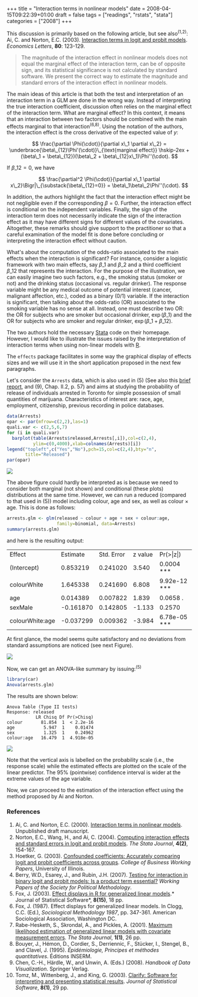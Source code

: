 +++
title = "Interaction terms in nonlinear models"
date = 2008-04-15T09:22:39+01:00
draft = false
tags = ["readings", "rstats", "stata"]
categories = ["2008"]
+++

This discussion is primarily based on the following article, but see also<sup>(1,2)</sup>:
Ai, C. and Norton, E.C. (2003). <i class="fa fa-file-pdf-o fa-1x"></i> [Interaction terms in logit and probit models](http://www.unc.edu/~enorton/AiNorton.pdf). *Economics Letters*, **80**: 123-129.

<!--more-->

> The magnitude of the interaction effect in nonlinear models does not equal the marginal effect of the interaction term, can be of opposite sign, and its statistical significance is not calculated by standard software. We present the correct way to estimate the magnitude and standard errors of the interaction effect in nonlinear models.

The main ideas of this article is that both the test and interpretation of an interaction term in a GLM are done in the wrong way. Instead of interpreting the true interaction coefficient, discussion often relies on the marginal effect of the interaction term. What are marginal effect? In this context, it means that an interaction between two factors should be combined with the main effects marginal to that interaction<sup>(6,8)</sup>. Using the notation of the authors, the interaction effect is the cross derivative of the expected value of $y$:

$$ \frac{\partial \Phi(\cdot)}{\partial x\_1 \partial x\_2} = \underbrace{\beta\_{12}\Phi'(\cdot)}\_{\text{marginal effect}} \hskip-2ex + (\beta\_1 + \beta\_{12})(\beta\_2 + \beta\_{12}x\_1)\Phi''(\cdot). $$

If $\beta\_{12} = 0$, we have

$$ \frac{\partial^2 \Phi(\cdot)}{\partial x\_1 \partial x\_2}\Bigr|\_{\substack{\beta\_{12}=0}} = \beta\_1\beta\_2\Phi''(\cdot). $$

In addition, the authors highlight the fact that the interaction effect might be not negligible even if the corresponding $\beta = 0$. Further, the interaction effect is conditional on the independent variables. Finally, the sign of the interaction term does not necessarily indicate the sign of the interaction effect as it may have different signs for different values of the covariates. Altogether, these remarks should give support to the practitioner so that a careful examination of the model fit is done before concluding or interpreting the interaction effect without caution.

What's about the computation of the odds-ratio associated to the main effects when the interaction is significant? For instance, consider a logistic framework with two main effects, say $\beta\_1$ and $\beta\_2$ and a third coefficient $\beta\_{12}$ that represents the interaction. For the purpose of the illustration, we can easily imagine two such factors, e.g., the smoking status (smoker or not) and the drinking status (occasional vs. regular drinker). The response variable might be any medical outcome of potential interest (cancer, malignant affection, etc.), coded as a binary (0/1) variable. If the interaction is significant, then talking about the odds-ratio (OR) associated to the smoking variable has no sense at all. Instead, one must describe two OR: the OR for subjects who are smoker but occasional drinker, $\exp(\beta\_1)$ and the OR for subjects who are smoker and regular drinker, $\exp(\beta\_1 + \beta\_{12})$.

The two authors hold the necessary [Stata][Stata] code on their homepage. However, I would like to illustrate the issues raised by the interpretation of interaction terms when using non-linear models with [R][R].

The `effects` package facilitates in some way the graphical display of effects sizes and we will use it in the short application proposed in the next few paragraphs.

Let's consider the `Arrests` data, which is also used in (5) (See also this [brief report][brief report], and (9), Chap. II.2, p. 57) and aims at studying the probability of release of individuals arrested in Toronto for simple possession of small quantities of marijuana. Characteristics of interest are: race, age, employment, citizenship, previous recording in police databases.

```r
data(Arrests)
opar <- par(mfrow=c(2,2),las=1)
quali.var <- c(2,5,6,7)
for (i in quali.var)
  barplot(table(Arrests$released,Arrests[,i]),col=c(2,4),
          ylim=c(0,4000),xlab=colnames(Arrests)[i])
legend("topleft",c("Yes","No"),pch=15,col=c(2,4),bty="n",
       title="Released")
par(opar)
```

![](/img/20080414223544.png)
 
The above figure could hardly be interpreted as is because we need to consider both marginal (not shown) and conditional (these plots) distributions at the same time. However, we can run a reduced (compared to that used in (5)) model including colour, age and sex, as well as colour × age. This is done as follows:

```r
arrests.glm <- glm(released ~ colour + age + sex + colour:age,
                   family=binomial, data=Arrests)
summary(arrests.glm)
```

and here is the resulting output:
  
<table border="0">
  <tbody>
  <tr>
  <td>Effect</td>
  <td>Estimate</td>
  <td>Std. Error</td>
  <td>z value</td>
  <td>Pr(&gt;|z|)</td>
  </tr>
  <tr>
  <td>(Intercept)</td>
  <td>0.853219</td>
  <td>0.241020</td>
  <td>3.540</td>
  <td>0.0004 ***</td>
  </tr>
  <tr>
  <td>colourWhite</td>
  <td>1.645338</td>
  <td>0.241690</td>
  <td>6.808</td>
  <td>9.92e-12 ***</td>
  </tr>
  <tr>
  <td>age</td>
  <td>0.014389</td>
  <td>0.007822</td>
  <td>1.839</td>
  <td>0.0658 .</td>
  </tr>
  <tr>
  <td>sexMale</td>
  <td>-0.161870</td>
  <td>0.142805</td>
  <td>-1.133</td>
  <td>0.2570</td>
  </tr>
  <tr>
  <td>colourWhite:age</td>
  <td>-0.037299</td>
  <td>0.009362</td>
  <td>-3.984</td>
  <td>6.78e-05 ***</td>
  </tr>
  </tbody>
</table>

At first glance, the model seems quite satisfactory and no deviations from standard assumptions are noticed (see next Figure).

![](/img/20080414225804.png)

Now, we can get an ANOVA-like summary by issuing:<sup>(5)</sup>

```r
library(car)
Anova(arrests.glm)
```

The results are shown below:

```
Anova Table (Type II tests)   
Response: released
           LR Chisq Df Pr(>Chisq)
colour       81.854  1  < 2.2e-16
age           5.947  1    0.01474
sex           1.325  1    0.24962
colour:age   16.479  1  4.918e-05
```

![](/img/20080414232436.png)

Note that the vertical axis is labelled on the probability scale (i.e., the response scale) while the estimated effects are plotted on the scale of the linear predictor. The 95% (pointwise) confidence interval is wider at the extreme values of the age variable.

Now, we can proceed to the estimation of the interaction effect using the method proposed by Ai and Norton.

### References

1. Ai, C. and Norton, E.C. (2000). <a href="http://citeseer.ist.psu.edu/ai00interaction.html">Interaction terms in nonlinear models</a>. Unpublished draft manuscript.
2. Norton, E.C., Wang, H., and Ai, C. (2004). <a href="http://www.unc.edu/~enorton/NortonWangAi.pdf">Computing interaction effects and standard errors in logit and probit models</a>. *The Stata Journal*, **4(2)**, 154-167.
3. Hoetker, G. (2003). <a href="http://www.business.uiuc.edu/Working_Papers/papers/03-0100.pdf">Confounded coefficients: Accurately comparing logit and probit coefficients across groups</a>. *College of Business Working Papers*, University of Illinois.
4. Berry, W.D., Esarey, J., and Rubin, J.H. (2007). <a href="http://polmeth.wustl.edu/retrieve.php?id=692">Testing for interaction in binary logit and probit models: Is a product term essential?</a> *Working Papers of the Society for Political Methodology*.
5. Fox, J. (2003). <a href="http://www.jstatsoft.org/v08/i15/paper">Effect displays in R for generalized linear models</a>.* Journal of Statistical Software*, **8(15)**, 18 pp.
6. Fox, J. (1987). Effect displays for generalized linear models. In Clogg, C.C. (Ed.), *Sociological Methodology 1987*, pp. 347-361. American Sociological Association, Washington DC.
7. Rabe-Hesketh, S., Skrondal, A., and Pickles, A. (2001). <a href="http://www.gllamm.org/gllamerr.pdf">Maximum likelihood estimation of generalized linear models with covariate measurement errors</a>. *The Stata Journal*, **1(1)**, 26 pp.
8. Bouyer, J., Hémon, D., Cordier, S., Derriennic, F., Stücker, I., Stengel, B., and Clavel, J. (1995). *Épidémiologie, Principes et méthodes quantitatives*. Éditions INSERM.
9. Chen, C.-H., Härdle, W., and Unwin, A. (Eds.) (2008). *Handbook of Data Visualization*. Springer Verlag. 
10. Tomz, M., Wittenberg, J., and King, G. (2003). <a href="http://www.jstatsoft.org/v08/i01/paper">Clarify: Software for interpreting and presenting statistical results</a>. *Journal of Statistical Software*, **8(1)**, 29 pp.

[PDF version]: http://www.aliquote.org/pub/003-interaction.pdf
[Stata]: http://www.stata.com/ "Stata"
[R]: http://www.cran.r-project.org "CRAN"
[brief report]: http://goliath.ecnext.com/coms2/summary_0199-3319989_ITM
